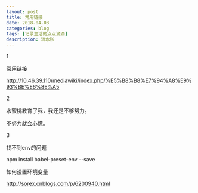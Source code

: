 ```yaml
---
layout: post
title: 常用链接
date: 2018-04-03
categories: blog
tags: [记录生活的点点滴滴]
description: 流水账
---
```


1

常用链接

http://10.46.39.110/mediawiki/index.php/%E5%B8%B8%E7%94%A8%E9%93%BE%E6%8E%A5

2

水蜜桃教育了我，我还是不够努力。

不努力就会心慌。

3

找不到env的问题

npm install babel-preset-env --save

如何设置环境变量

http://sorex.cnblogs.com/p/6200940.html






